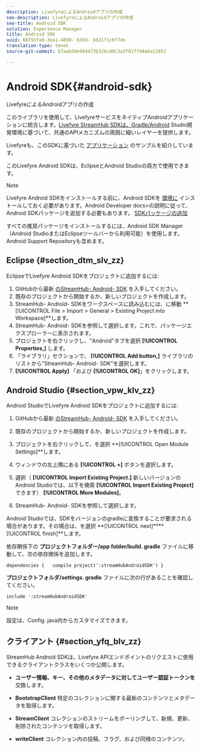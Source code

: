 ```yaml
---
description: LivefyreによるAndroidアプリの作成
seo-description: LivefyreによるAndroidアプリの作成
seo-title: Android SDK
solution: Experience Manager
title: Android SDK
uuid: 68793fa9-3ea1-4890- b36d- b631f1c6f7de
translation-type: tm+mt
source-git-commit: 67aeb3de964473b326c88c3a3f81ff48a6a12652

---
```



# Android SDK{#android-sdk}

LivefyreによるAndroidアプリの作成

このライブラリを使用して、LivefyreサービスをネイティブAndroidアプリケーションに統合します。[Livefyre StreamHub SDKは、Gradle/Android](https://github.com/Livefyre/StreamHub-Android-SDK) Studio開発環境に基づいて、共通のAPIメカニズムの周囲に細いレイヤーを提供します。

Livefyreも、このSDKに基づいた [アプリケーション](https://github.com/Livefyre/StreamHub-iOS-Reviews-App) のサンプルを紹介しています。

このLivefyre Android SDKは、EclipseとAndroid Studioの両方で使用できます。

>[!NOTE]
>
>Livefyre Android SDKをインストールする前に、Android SDKを [環境に](https://developer.android.com/sdk/index.html) インストールしておく必要があります。Android Developer docs>の説明に従って、Android SDKパッケージを追加する必要もあります。
>[SDKパッケージの追加](https://developer.android.com/sdk/installing/adding-packages.html)

すべての推奨パッケージをインストールするには、Android SDK Manager（Android StudioまたはEclipseツールバーから利用可能）を使用します。Android Support Repositoryも含めます。

## Eclipse {#section_dtm_slv_zz}

EclipseでLivefyre Android SDKをプロジェクトに追加するには:

1. GitHubから最新 [のStreamHub- Android- SDK](https://github.com/Livefyre/StreamHub-Android-SDK) を入手してください。
1. 既存のプロジェクトから開始するか、新しいプロジェクトを作成します。
1. StreamHub- Android- SDKをワークスペースに読み込むには、に移動 **[!UICONTROL File > Import > General > Existing Project into Workspace]**します。
1. StreamHub- Android- SDKを参照して選択します。これで、パッケージエクスプローラーに表示されます。
1. プロジェクトを右クリックし、"Android"タブを選択 **[!UICONTROL Properties,]** します。
1. 「ライブラリ」セクションで、 **[!UICONTROL Add button,]** ライブラリのリストから"StreamHub- Android- SDK"を選択します。
1. **[!UICONTROL Apply]** 「および **[!UICONTROL OK]**」をクリックします。

## Android Studio {#section_vpw_klv_zz}

Android StudioでLivefyre Android SDKをプロジェクトに追加するには:

1. GitHubから最新 [のStreamHub- Android- SDK](https://github.com/Livefyre/StreamHub-Android-SDK) を入手してください。
1. 既存のプロジェクトから開始するか、新しいプロジェクトを作成します。
1. プロジェクトを右クリックして、を選択 **[!UICONTROL Open Module Settings]**します。
1. ウィンドウの左上隅にある **[!UICONTROL +]** ボタンを選択します。
1. 選択（ **[!UICONTROL Import Existing Project.]** 新しいバージョンのAndroid Studioでは、以下を検索 **[!UICONTROL Import Existing Project]** できます） **[!UICONTROL More Modules]**。

1. StreamHub- Android- SDKを参照して選択します。

Android Studioでは、SDKをバージョンのgradleに変換することが要求される場合があります。その場合は、を選択 **[!UICONTROL next]****[!UICONTROL finish]**します。

依存関係下の **プロジェクトフォルダー/app folder/build. gradle** ファイルに移動して、次の依存関係を追加します。

```
dependencies {   compile project(':streamHubAndroidSDK') } 
```

**プロジェクトフォルダ/settings. gradle** ファイルに次の行があることを確認してください。

```
include ':streamHubAndroidSDK' 
```

>[!NOTE]
>
>設定は、Config. java内からカスタマイズできます。

## クライアント {#section_yfq_blv_zz}

StreamHub Android SDKは、Livefyre APIエンドポイントのリクエストに使用できるクライアントクラスをいくつか公開します。

* **ユーザー情報、キー、その他のメタデータに対してユーザー認証トークンを** 交換します。

* **BootstrapClient** 特定のコレクションに関する最新のコンテンツとメタデータを取得します。

* **StreamClient** コレクションのストリームをポーリングして、新規、更新、削除されたコンテンツを取得します。

* **writeClient** コレクション内の投稿、フラグ、および同様のコンテンツ。

